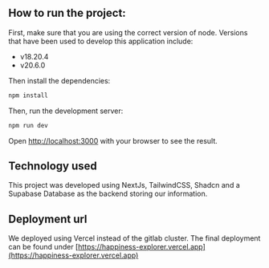 ## How to run the project:

First, make sure that you are using the correct version of node. Versions that have been used to develop this
application include:
- v18.20.4
- v20.6.0

Then install the dependencies:

```bash
npm install
```

Then, run the development server:

```bash
npm run dev
```

Open [http://localhost:3000](http://localhost:3000) with your browser to see the result.


## Technology used
This project was developed using NextJs, TailwindCSS, Shadcn and a Supabase Database as the backend storing our information.

## Deployment url
We deployed using Vercel instead of the gitlab cluster. The final deployment can be found under [https://happiness-explorer.vercel.app](https://happiness-explorer.vercel.app)


